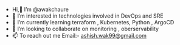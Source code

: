 -  Hi,👋 I’m @awakchaure
- 👀 I’m interested in technologies involved in DevOps and SRE
- 🌱 I’m currently learning terraform , Kubernetes, Python , ArgoCD
- 💞️ I’m looking to collaborate on monitoring , oberservability
- 📫 To reach out me Email:- ashish.wak99@gmail.com

<!---
awakchaure/awakchaure is a ✨ special ✨ repository because its `README.md` (this file) appears on your GitHub profile.
You can click the Preview link to take a look at your changes.
--->
